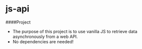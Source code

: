 # js-api

####Project

- The purpose of this project is to use vanilla JS to retrieve data asynchronously from a web API.
- No dependencies are needed!
